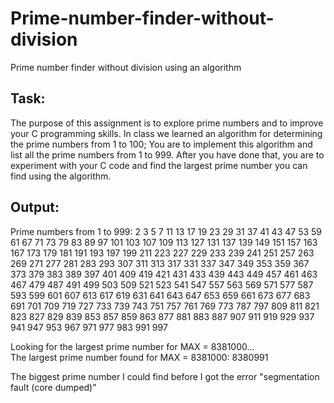 # Prime-number-finder-without-division
Prime number finder without division using an algorithm

## Task:
The purpose of this assignment is to explore prime numbers and to improve your C programming skills. In class we learned an algorithm for determining the prime numbers from 1 to 100; You are to implement this algorithm and list all the prime numbers from 1 to 999. After you have done that, you are to experiment with your C code and find the largest prime number you can find using the algorithm.

## Output:
Prime numbers from 1 to 999:
2 3 5 7 11 13 17 19 23 29 31 37 41 43 47 53 59 61 67 71 73 79 83 89 97 101 103 107 109 113 127 131 137 139 149 151 157 163 167 173 179 181 191 193 197 199 211 223 227 229 233 239 241 251 257 263 269 271 277 281 283 293 307 311 313 317 331 337 347 349 353 359 367 373 379 383 389 397 401 409 419 421 431 433 439 443 449 457 461 463 467 479 487 491 499 503 509 521 523 541 547 557 563 569 571 577 587 593 599 601 607 613 617 619 631 641 643 647 653 659 661 673 677 683 691 701 709 719 727 733 739 743 751 757 761 769 773 787 797 809 811 821 823 827 829 839 853 857 859 863 877 881 883 887 907 911 919 929 937 941 947 953 967 971 977 983 991 997 

Looking for the largest prime number for MAX = 8381000... </br>
The largest prime number found for MAX = 8381000: 8380991 </br>

The biggest prime number I could find before I got the error "segmentation fault (core dumped)"
